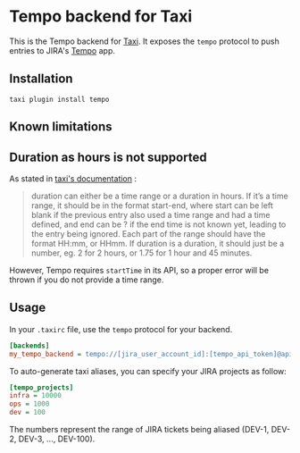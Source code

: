 Tempo backend for Taxi
======================

This is the Tempo backend for [Taxi](https://github.com/sephii/taxi). It
exposes the `tempo` protocol to push entries to JIRA's [Tempo](https://www.tempo.io) app.

Installation
------------

```shell
taxi plugin install tempo
```

Known limitations
-----------------

## Duration as hours is not supported

As stated in [taxi's documentation](https://taxi-timesheets.readthedocs.io/en/master/userguide.html#timesheet-syntax) :

> duration can either be a time range or a duration in hours. If it’s a time range, it should be in the format start-end, where start can be left blank if the previous entry also used a time range and had a time defined, and end can be ? if the end time is not known yet, leading to the entry being ignored. Each part of the range should have the format HH:mm, or HHmm. If duration is a duration, it should just be a number, eg. 2 for 2 hours, or 1.75 for 1 hour and 45 minutes.

However, Tempo requires `startTime` in its API, so a proper error will be thrown if you do not provide a time range.

Usage
-----

In your `.taxirc` file, use the `tempo` protocol for your backend.

```ini
[backends]
my_tempo_backend = tempo://[jira_user_account_id]:[tempo_api_token]@api.tempo.io/core/3/
```

To auto-generate taxi aliases, you can specify your JIRA projects as follow:

```ini
[tempo_projects]
infra = 10000
ops = 1000
dev = 100
```

The numbers represent the range of JIRA tickets being aliased (DEV-1, DEV-2, DEV-3, ..., DEV-100).
